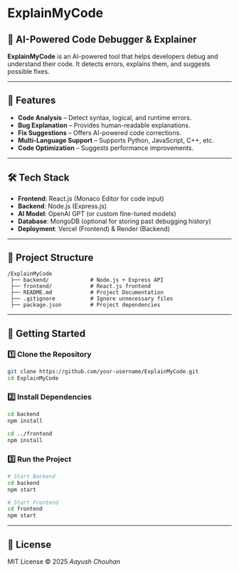 # ExplainMyCode

## 🚀 AI-Powered Code Debugger & Explainer

**ExplainMyCode** is an AI-powered tool that helps developers debug and understand their code. It detects errors, explains them, and suggests possible fixes.

---

## 📌 Features

- **Code Analysis** – Detect syntax, logical, and runtime errors.
- **Bug Explanation** – Provides human-readable explanations.
- **Fix Suggestions** – Offers AI-powered code corrections.
- **Multi-Language Support** – Supports Python, JavaScript, C++, etc.
- **Code Optimization** – Suggests performance improvements.

---

## 🛠 Tech Stack

- **Frontend**: React.js (Monaco Editor for code input)
- **Backend**: Node.js (Express.js)
- **AI Model**: OpenAI GPT (or custom fine-tuned models)
- **Database**: MongoDB (optional for storing past debugging history)
- **Deployment**: Vercel (Frontend) & Render (Backend)

---

## 📂 Project Structure

```
/ExplainMyCode
 ├── backend/             # Node.js + Express API
 ├── frontend/            # React.js frontend
 ├── README.md            # Project Documentation
 ├── .gitignore           # Ignore unnecessary files
 ├── package.json         # Project dependencies
```

---

## 🚀 Getting Started

### **1️⃣ Clone the Repository**

```bash
git clone https://github.com/your-username/ExplainMyCode.git
cd ExplainMyCode
```

### **2️⃣ Install Dependencies**

```bash
cd backend
npm install

cd ../frontend
npm install
```

### **3️⃣ Run the Project**

```bash
# Start Backend
cd backend
npm start

# Start Frontend
cd frontend
npm start
```

---

## 📜 License

MIT License © 2025 *Aayush Chouhan*

